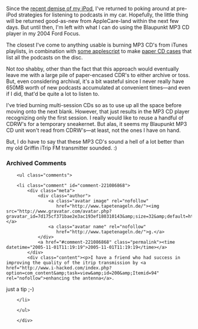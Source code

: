 Since the [recent demise of my iPod][ded], I've returned to poking around at pre-iPod strategies for listening to podcasts in my car.  Hopefully, the little thing will be returned good-as-new from AppleCare-land within the next few days.  But until then, I'm left with what I can do using the Blaupunkt MP3 CD player in my 2004 Ford Focus.

The closest I've come to anything usable is burning MP3 CD's from iTunes playlists, in combination with [some applescript][script] to make [paper CD cases][pcdc] that list all the podcasts on the disc.  

Not *too* shabby, other than the fact that this approach would eventually leave me with a large pile of paper-encased CDR's to either archive or toss.  But, even considering archival, it's a bit wasteful since I never really have 650MB worth of new podcasts accumulated at convenient times—and even if I did, that'd be quite a lot to listen to.

I've tried burning multi-session CDs so as to use up all the space before moving onto the next blank.  However, that just results in the MP3 CD player recognizing only the first session.  I really would like to reuse a handful of CDRW's for a temporary sneakernet.  But alas, it seems my Blaupunkt MP3 CD unit won't read from CDRW's—at least, not the ones I have on hand.

But, I do have to say that these MP3 CD's sound a hell of a lot better than my old Griffin iTrip FM transmitter sounded.  :)

[ded]: http://decafbad.com/blog/2005/10/25/ipod-go-thud-then-click-click-click
[script]: http://www.dougscripts.com/itunes/scripts/scripts11.php?page=1#playlisttopapercdcase
[pcdc]: http://www.papercdcase.com/about.php

<!-- tags: audio podcasts ford focus auto car radio -->

<div id="comments" class="comments archived-comments">
            <h3>Archived Comments</h3>
            
        <ul class="comments">
            
        <li class="comment" id="comment-221086868">
            <div class="meta">
                <div class="author">
                    <a class="avatar image" rel="nofollow" 
                       href="http://www.tapetenageln.de/"><img src="http://www.gravatar.com/avatar.php?gravatar_id=7d175cf371bae2e3ac193ef180310143&amp;size=32&amp;default=http://mediacdn.disqus.com/1320279820/images/noavatar32.png"/></a>
                    <a class="avatar name" rel="nofollow" 
                       href="http://www.tapetenageln.de/">g.</a>
                </div>
                <a href="#comment-221086868" class="permalink"><time datetime="2005-11-01T11:19:19">2005-11-01T11:19:19</time></a>
            </div>
            <div class="content"><p>I have a friend who had success in improving the quality of the itrip transmission by <a href="http://www.i-hacked.com/index.php?option=com_content&amp;task=view&amp;id=200&amp;Itemid=94" rel="nofollow">enhancing the antenna</a>.
just a tip ;-)</p></div>
            
        </li>
    
        </ul>
    
        </div>
    